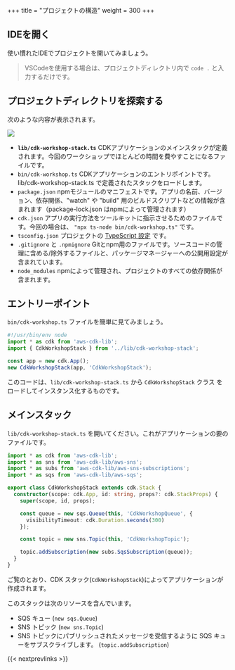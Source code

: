 +++
title = "プロジェクトの構造"
weight = 300
+++

## IDEを開く

使い慣れたIDEでプロジェクトを開いてみましょう。

> VSCodeを使用する場合は、プロジェクトディレクトリ内で `code .` と入力するだけです。


## プロジェクトディレクトリを探索する

次のような内容が表示されます。


![](./structure.png)

* __`lib/cdk-workshop-stack.ts`__ CDKアプリケーションのメインスタックが定義されます。今回のワークショップでほとんどの時間を費やすことになるファイルです。
* `bin/cdk-workshop.ts` CDKアプリケーションのエントリポイントです。lib/cdk-workshop-stack.ts で定義されたスタックをロードします。
* `package.json` npmモジュールのマニフェストです。アプリの名前、バージョン、依存関係、"watch" や "build" 用のビルドスクリプトなどの情報が含まれます（package-lock.json はnpmによって管理されます）
* `cdk.json` アプリの実行方法をツールキットに指示させるためのファイルです。今回の場合は、 `"npx ts-node bin/cdk-workshop.ts"` です。
* `tsconfig.json` プロジェクトの [TypeScript 設定](https://www.typescriptlang.org/docs/handbook/tsconfig-json.html) です。
* `.gitignore` と `.npmignore` Gitとnpm用のファイルです。ソースコードの管理に含める/除外するファイルと、パッケージマネージャーへの公開用設定が含まれています。
* `node_modules` npmによって管理され、プロジェクトのすべての依存関係が含まれます。

## エントリーポイント

`bin/cdk-workshop.ts` ファイルを簡単に見てみましょう。

```js
#!/usr/bin/env node
import * as cdk from 'aws-cdk-lib';
import { CdkWorkshopStack } from '../lib/cdk-workshop-stack';

const app = new cdk.App();
new CdkWorkshopStack(app, 'CdkWorkshopStack');
```

このコードは、`lib/cdk-workshop-stack.ts` から `CdkWorkshopStack` クラス をロードしてインスタンス化するものです。

## メインスタック

`lib/cdk-workshop-stack.ts` を開いてください。これがアプリケーションの要のファイルです。

```ts
import * as cdk from 'aws-cdk-lib';
import * as sns from 'aws-cdk-lib/aws-sns';
import * as subs from 'aws-cdk-lib/aws-sns-subscriptions';
import * as sqs from 'aws-cdk-lib/aws-sqs';

export class CdkWorkshopStack extends cdk.Stack {
  constructor(scope: cdk.App, id: string, props?: cdk.StackProps) {
    super(scope, id, props);

    const queue = new sqs.Queue(this, 'CdkWorkshopQueue', {
      visibilityTimeout: cdk.Duration.seconds(300)
    });

    const topic = new sns.Topic(this, 'CdkWorkshopTopic');

    topic.addSubscription(new subs.SqsSubscription(queue));
  }
}
```

ご覧のとおり、CDK スタック(`CdkWorkshopStack`)によってアプリケーションが作成されます。

このスタックは次のリソースを含んでいます。

- SQS キュー (`new sqs.Queue`)
- SNS トピック (`new sns.Topic`)
- SNS トピックにパブリッシュされたメッセージを受信するように SQS キューをサブスクライブします。 (`topic.addSubscription`)

{{< nextprevlinks >}}